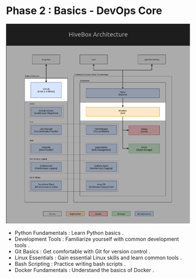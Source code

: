 # Phase 2 : Basics - DevOps Core

![Project Logo](https://github.com/JemyYousef/HiveBox-Scalable-RESTful-API-for-Beekeepers/blob/main/assets/Phase2.png)

- Python Fundamentals : Learn Python basics .
- Development Tools : Familiarize yourself with common development tools .
- Git Basics : Get comfortable with Git for version control .
- Linux Essentials : Gain essential Linux skills and learn common tools .
- Bash Scripting : Practice writing bash scripts .
- Docker Fundamentals : Understand the basics of Docker .